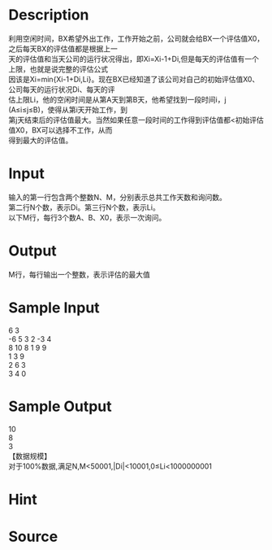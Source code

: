 
# Description

<div class="content"><div>利用空闲时间，BX希望外出工作，工作开始之前，公司就会给BX一个评估值X0，之后每天BX的评估值都是根据上一</div>
<div>天的评估值和当天公司的运行状况得出，即Xi=Xi-1+Di,但是每天的评估值有一个上限，也就是说完整的评估公式</div>
<div>因该是Xi=min{Xi-1+Di,Li}。现在BX已经知道了该公司对自己的初始评估值X0、公司每天的运行状况Di、每天的评</div>
<div>估上限Li，他的空闲时间是从第A天到第B天，他希望找到一段时间i，j (A≤i≤j≤B)，使得从第i天开始工作，到</div>
<div>第j天结束后的评估值最大。当然如果任意一段时间的工作得到评估值都&lt;初始评估值X0，BX可以选择不工作，从而</div>
<div>得到最大的评估值。</div></div>

# Input

<div class="content"><div>输入的第一行包含两个整数N、M，分别表示总共工作天数和询问数。</div>
<div>第二行N个数，表示Di。第三行N个数，表示Li。</div>
<div>以下M行，每行3个数A、B、X0，表示一次询问。</div></div>

# Output

<div class="content"><p>M行，每行输出一个整数，表示评估的最大值</p></div>

# Sample Input

<div class="content"><span class="sampledata">6 3<br/>
-6 5 3 2 -3 4<br/>
8 10 8 1 9 9<br/>
1 3 9<br/>
2 6 3<br/>
3 4 0</span></div>

# Sample Output

<div class="content"><span class="sampledata">10<br/>
8<br/>
3<br/>
【数据规模】<br/>
对于100%数据,满足N,M&lt;50001,|Di|&lt;10001,0≤Li&lt;1000000001</span></div>

# Hint

<div class="content"><p></p></div>

# Source

<div class="content"><p><a href="problemset.php?search="></a></p></div>

